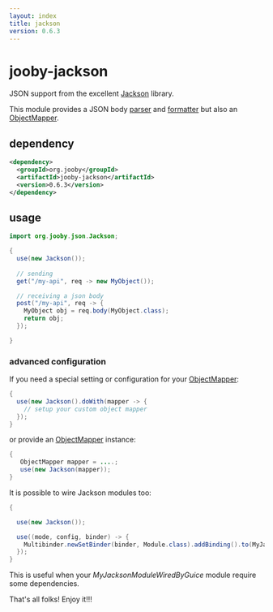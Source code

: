 ```yaml
---
layout: index
title: jackson
version: 0.6.3
---
```


# jooby-jackson

JSON support from the excellent [Jackson](https://github.com/FasterXML/jackson) library.

This module provides a JSON body [parser](/apidocs/Parser.html) and [formatter](/apidocs/Renderer.html)
but also an [ObjectMapper](http://fasterxml.github.io/jackson-databind/javadoc/2.5.2/com/fasterxml/jackson/databind/ObjectMapper.html).

## dependency

```xml
<dependency>
  <groupId>org.jooby</groupId>
  <artifactId>jooby-jackson</artifactId>
  <version>0.6.3</version>
</dependency>
```
## usage

```java
import org.jooby.json.Jackson;

{
  use(new Jackson());
 
  // sending
  get("/my-api", req -> new MyObject()); 

  // receiving a json body
  post("/my-api", req -> {
    MyObject obj = req.body(MyObject.class);
    return obj;
  });

}
```

### advanced configuration

If you need a special setting or configuration for your [ObjectMapper](http://fasterxml.github.io/jackson-databind/javadoc/2.2.0/com/fasterxml/jackson/databind/ObjectMapper.html):

```java
{
  use(new Jackson().doWith(mapper -> {
    // setup your custom object mapper
  });
}
```

or provide an [ObjectMapper](http://fasterxml.github.io/jackson-databind/javadoc/2.2.0/com/fasterxml/jackson/databind/ObjectMapper.html) instance:

```java
{
   ObjectMapper mapper = ....;
   use(new Jackson(mapper));
}
```

It is possible to wire Jackson modules too:

```java
{

  use(new Jackson());

  use((mode, config, binder) -> {
    Multibinder.newSetBinder(binder, Module.class).addBinding().to(MyJacksonModuleWiredByGuice.class);
  });
}
```

This is useful when your *MyJacksonModuleWiredByGuice* module require some dependencies.

That's all folks! Enjoy it!!!
